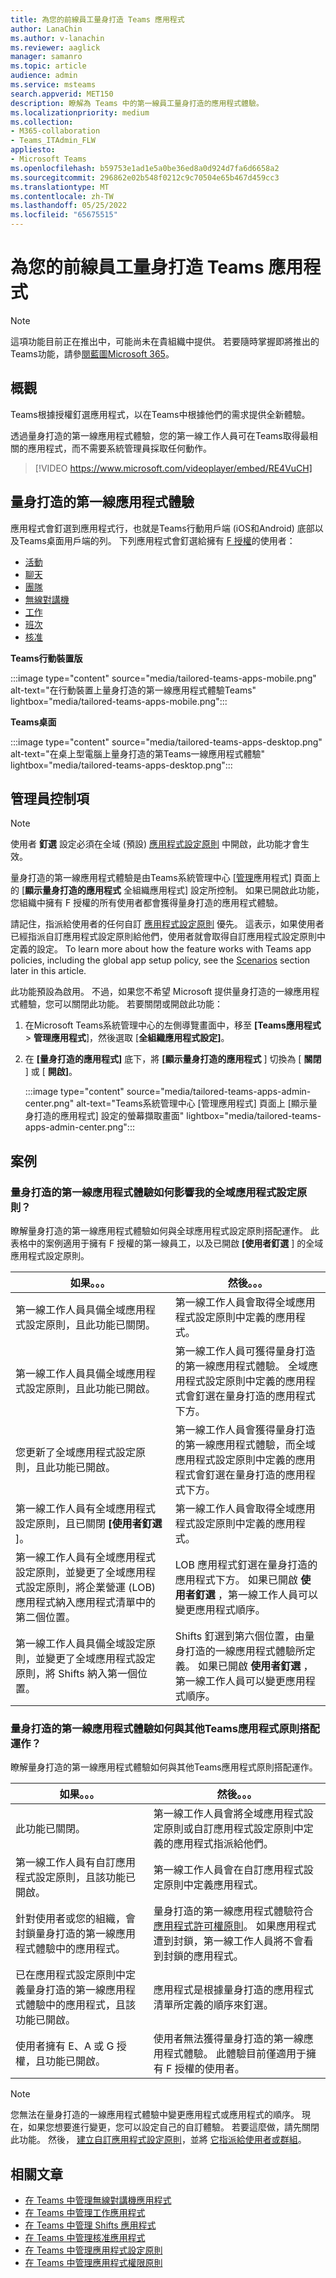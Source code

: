 ```yaml
---
title: 為您的前線員工量身打造 Teams 應用程式
author: LanaChin
ms.author: v-lanachin
ms.reviewer: aaglick
manager: samanro
ms.topic: article
audience: admin
ms.service: msteams
search.appverid: MET150
description: 瞭解為 Teams 中的第一線員工量身打造的應用程式體驗。
ms.localizationpriority: medium
ms.collection:
- M365-collaboration
- Teams_ITAdmin_FLW
appliesto:
- Microsoft Teams
ms.openlocfilehash: b59753e1ad1e5a0be36ed8a0d924d7fa6d6658a2
ms.sourcegitcommit: 296862e02b548f0212c9c70504e65b467d459cc3
ms.translationtype: MT
ms.contentlocale: zh-TW
ms.lasthandoff: 05/25/2022
ms.locfileid: "65675515"
---
```

# <a name="tailor-teams-apps-for-your-frontline-workers"></a>為您的前線員工量身打造 Teams 應用程式

> [!NOTE]
> 這項功能目前正在推出中，可能尚未在貴組織中提供。 若要隨時掌握即將推出的Teams功能，請參[閱藍圖Microsoft 365](https://www.microsoft.com/microsoft-365/roadmap?filters=&searchterms=microsoft%2Cteams)。

## <a name="overview"></a>概觀

Teams根據授權釘選應用程式，以在Teams中根據他們的需求提供全新體驗。 

透過量身打造的第一線應用程式體驗，您的第一線工作人員可在Teams取得最相關的應用程式，而不需要系統管理員採取任何動作。

> [!VIDEO https://www.microsoft.com/videoplayer/embed/RE4VuCH]

## <a name="tailored-frontline-app-experience"></a>量身打造的第一線應用程式體驗

應用程式會釘選到應用程式行，也就是Teams行動用戶端 (iOS和Android) 底部以及Teams桌面用戶端的列。 下列應用程式會釘選給擁有 [F 授權](https://www.microsoft.com/microsoft-365/enterprise/frontline#office-SKUChooser-0dbn8nt)的使用者：

- [活動](https://support.microsoft.com/office/explore-the-activity-feed-in-teams-91c635a1-644a-4c60-9c98-233db3e13a56)
- [聊天](https://support.microsoft.com/office/get-started-with-chat-0b506ce2-eb6d-4fca-9668-e56980ba755e)
- [團隊](https://support.microsoft.com/office/teams-and-channels-in-microsoft-teams-c6d0e61d-a61e-44a6-a972-04f2a8fa4155)
- [無線對講機](https://support.microsoft.com/office/get-started-with-teams-walkie-talkie-25bdc3d5-bbb2-41b7-89bf-650fae0c8e0c)
- [工作](https://support.microsoft.com/office/use-the-tasks-app-in-teams-e32639f3-2e07-4b62-9a8c-fd706c12c070)
- [班次](https://support.microsoft.com/office/what-is-shifts-f8efe6e4-ddb3-4d23-b81b-bb812296b821)
- [核准](https://support.microsoft.com/office/what-is-approvals-a9a01c95-e0bf-4d20-9ada-f7be3fc283d3)

**Teams行動裝置版**

:::image type="content" source="media/tailored-teams-apps-mobile.png" alt-text="在行動裝置上量身打造的第一線應用程式體驗Teams" lightbox="media/tailored-teams-apps-mobile.png"::: 

**Teams桌面**

:::image type="content" source="media/tailored-teams-apps-desktop.png" alt-text="在桌上型電腦上量身打造的第Teams一線應用程式體驗" lightbox="media/tailored-teams-apps-desktop.png"::: 

## <a name="admin-controls"></a>管理員控制項

> [!NOTE]
> 使用者 **釘選** 設定必須在全域 (預設) [應用程式設定原則](teams-app-setup-policies.md) 中開啟，此功能才會生效。

量身打造的第一線應用程式體驗是由Teams系統管理中心 [[管理](manage-apps.md#manage-org-wide-app-settings)應用程式] 頁面上的 [**顯示量身打造的應用程式** 全組織應用程式] 設定所控制。 如果已開啟此功能，您組織中擁有 F 授權的所有使用者都會獲得量身打造的應用程式體驗。

請記住，指派給使用者的任何自訂 [應用程式設定原則](teams-app-setup-policies.md) 優先。 這表示，如果使用者已經指派自訂應用程式設定原則給他們，使用者就會取得自訂應用程式設定原則中定義的設定。 To learn more about how the feature works with Teams app policies, including the global app setup policy, see the [Scenarios](#scenarios) section later in this article.

此功能預設為啟用。 不過，如果您不希望 Microsoft 提供量身打造的一線應用程式體驗，您可以關閉此功能。 若要關閉或開啟此功能：

1. 在Microsoft Teams系統管理中心的左側導覽畫面中，移至 **[Teams應用程式**  >  **管理應用程式**]，然後選取 [**全組織應用程式設定]**。
2. 在 **[量身打造的應用程式]** 底下，將 **[顯示量身打造的應用程式** ] 切換為 [ **關閉** ] 或 [ **開啟]**。

    :::image type="content" source="media/tailored-teams-apps-admin-center.png" alt-text="Teams系統管理中心 [管理應用程式] 頁面上 [顯示量身打造的應用程式] 設定的螢幕擷取畫面" lightbox="media/tailored-teams-apps-admin-center.png":::

## <a name="scenarios"></a>案例

### <a name="how-does-the-tailored-frontline-app-experience-affect-my-global-app-setup-policy"></a>量身打造的第一線應用程式體驗如何影響我的全域應用程式設定原則？

瞭解量身打造的第一線應用程式體驗如何與全球應用程式設定原則搭配運作。 此表格中的案例適用于擁有 F 授權的第一線員工，以及已開啟 **[使用者釘選** ] 的全域應用程式設定原則。

|如果。。。 |然後。。。 |
|---------|---------|
|第一線工作人員具備全域應用程式設定原則，且此功能已關閉。 |第一線工作人員會取得全域應用程式設定原則中定義的應用程式。|
|第一線工作人員具備全域應用程式設定原則，且此功能已開啟。     | 第一線工作人員可獲得量身打造的第一線應用程式體驗。 全域應用程式設定原則中定義的應用程式會釘選在量身打造的應用程式下方。      |
|您更新了全域應用程式設定原則，且此功能已開啟。     |第一線工作人員會獲得量身打造的第一線應用程式體驗，而全域應用程式設定原則中定義的應用程式會釘選在量身打造的應用程式下方。         |
|第一線工作人員有全域應用程式設定原則，且已關閉 **[使用者釘選** ]。 |第一線工作人員會取得全域應用程式設定原則中定義的應用程式。|
|第一線工作人員有全域應用程式設定原則，並變更了全域應用程式設定原則，將企業營運 (LOB) 應用程式納入應用程式清單中的第二個位置。 |LOB 應用程式釘選在量身打造的應用程式下方。 如果已開啟 **使用者釘選** ，第一線工作人員可以變更應用程式順序。         |
|第一線工作人員具備全域設定原則，並變更了全域應用程式設定原則，將 Shifts 納入第一個位置。  |Shifts 釘選到第六個位置，由量身打造的一線應用程式體驗所定義。 如果已開啟 **使用者釘選** ，第一線工作人員可以變更應用程式順序。          |

### <a name="how-does-the-tailored-frontline-app-experience-work-with-other-teams-app-policies"></a>量身打造的第一線應用程式體驗如何與其他Teams應用程式原則搭配運作？

瞭解量身打造的第一線應用程式體驗如何與其他Teams應用程式原則搭配運作。

|如果。。。  |然後。。。 |
|---------|---------|
此功能已關閉。   | 第一線工作人員會將全域應用程式設定原則或自訂應用程式設定原則中定義的應用程式指派給他們。          |
|第一線工作人員有自訂應用程式設定原則，且該功能已開啟。    |第一線工作人員會在自訂應用程式設定原則中定義應用程式。          |
|針對使用者或您的組織，會封鎖量身打造的第一線應用程式體驗中的應用程式。      |量身打造的第一線應用程式體驗符合 [應用程式許可權原則](teams-app-permission-policies.md)。 如果應用程式遭到封鎖，第一線工作人員將不會看到封鎖的應用程式。           |
|已在應用程式設定原則中定義量身打造的第一線應用程式體驗中的應用程式，且該功能已開啟。 |應用程式是根據量身打造的應用程式清單所定義的順序來釘選。        |
|使用者擁有 E、A 或 G 授權，且功能已開啟。   | 使用者無法獲得量身打造的第一線應用程式體驗。 此體驗目前僅適用于擁有 F 授權的使用者。        |

> [!NOTE]
> 您無法在量身打造的一線應用程式體驗中變更應用程式或應用程式的順序。 現在，如果您想要進行變更，您可以設定自己的自訂體驗。 若要這麼做，請先關閉此功能。 然後， [建立自訂應用程式設定原則](teams-app-setup-policies.md)，並將 [它指派給使用者或群組](assign-policies-users-and-groups.md)。

## <a name="related-articles"></a>相關文章

- [在 Teams 中管理無線對講機應用程式](walkie-talkie.md)
- [在 Teams 中管理工作應用程式](manage-tasks-app.md)
- [在 Teams 中管理 Shifts 應用程式](expand-teams-across-your-org/shifts/manage-the-shifts-app-for-your-organization-in-teams.md)
- [在 Teams 中管理核准應用程式](approval-admin.md)
- [在 Teams 中管理應用程式設定原則](teams-app-setup-policies.md)
- [在 Teams 中管理應用程式權限原則](teams-app-permission-policies.md)
